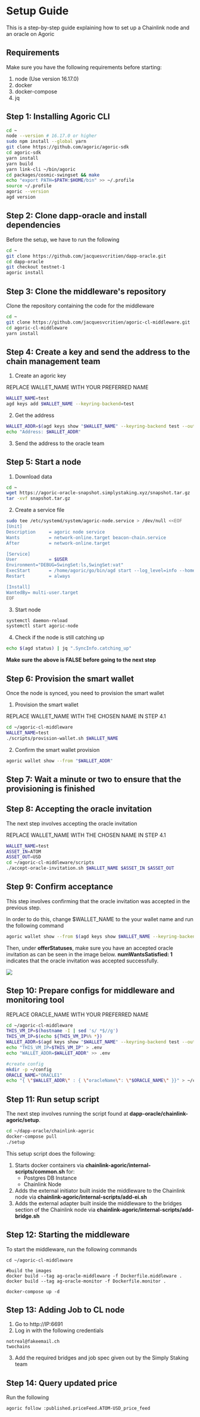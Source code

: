 # Setup Guide

This is a step-by-step guide explaining how to set up a Chainlink node and an oracle on Agoric

## Requirements

Make sure you have the following requirements before starting:
1. node (Use version 16.17.0)
2. docker
3. docker-compose
4. jq

## Step 1: Installing Agoric CLI

``` bash
cd ~
node --version # 16.17.0 or higher
sudo npm install --global yarn
git clone https://github.com/agoric/agoric-sdk
cd agoric-sdk
yarn install
yarn build
yarn link-cli ~/bin/agoric
cd packages/cosmic-swingset && make
echo "export PATH=$PATH:$HOME/bin" >> ~/.profile
source ~/.profile
agoric --version
agd version
```

## Step 2: Clone dapp-oracle and install dependencies

Before the setup, we have to run the following

```bash
cd ~
git clone https://github.com/jacquesvcritien/dapp-oracle.git
cd dapp-oracle
git checkout testnet-1
agoric install
```

## Step 3: Clone the middleware's repository

Clone the repository containing the code for the middleware

```bash
cd ~
git clone https://github.com/jacquesvcritien/agoric-cl-middleware.git
cd agoric-cl-middleware
yarn install
```

## Step 4: Create a key and send the address to the chain management team

1. Create an agoric key

REPLACE WALLET_NAME WITH YOUR PREFERRED NAME

```bash
WALLET_NAME=test
agd keys add $WALLET_NAME --keyring-backend=test
```

2. Get the address

```bash
WALLET_ADDR=$(agd keys show "$WALLET_NAME" --keyring-backend test --output json | jq -r .address)
echo "Address: $WALLET_ADDR"
```

3. Send the address to the oracle team

## Step 5: Start a node

1. Download data

```bash
cd ~
wget https://agoric-oracle-snapshot.simplystaking.xyz/snapshot.tar.gz
tar -xvf snapshot.tar.gz
```

2. Create a service file

```bash
sudo tee /etc/systemd/system/agoric-node.service > /dev/null <<EOF  
[Unit]
Description     = agoric node service
Wants           = network-online.target beacon-chain.service
After           = network-online.target 

[Service]
User            = $USER
Environment="DEBUG=SwingSet:ls,SwingSet:vat"
ExecStart       = /home/agoric/go/bin/agd start --log_level=info --home /home/$USER/agoric-node-home --log_level=warn
Restart         = always

[Install]
WantedBy= multi-user.target
EOF
```

3. Start node

```bash
systemctl daemon-reload
systemctl start agoric-node
```

4. Check if the node is still catching up

```bash
echo $(agd status) | jq ".SyncInfo.catching_up"
```

<b>Make sure the above is FALSE before going to the next step</b>

## Step 6: Provision the smart wallet

Once the node is synced, you need to provision the smart wallet

1. Provision the smart wallet

REPLACE WALLET_NAME WITH THE CHOSEN NAME IN STEP 4.1

```bash
cd ~/agoric-cl-middleware
WALLET_NAME=test
./scripts/provision-wallet.sh $WALLET_NAME
```

2. Confirm the smart wallet provision

```bash
agoric wallet show --from "$WALLET_ADDR"
```
## Step 7: Wait a minute or two to ensure that the provisioning is finished

## Step 8: Accepting the oracle invitation

The next step involves accepting the oracle invitation

REPLACE WALLET_NAME WITH THE CHOSEN NAME IN STEP 4.1

```bash
WALLET_NAME=test
ASSET_IN=ATOM
ASSET_OUT=USD
cd ~/agoric-cl-middleware/scripts
./accept-oracle-invitation.sh $WALLET_NAME $ASSET_IN $ASSET_OUT
```

## Step 9: Confirm acceptance

This step involves confirming that the oracle invitation was accepted in the previous step.

In order to do this, change $WALLET_NAME to the your wallet name and run the following command

```bash
agoric wallet show --from $(agd keys show $WALLET_NAME --keyring-backend test --output json | jq -r .address)
```

Then, under <b>offerStatuses</b>, make sure you have an accepted oracle invitation as can be seen in the image below. <b>numWantsSatisfied: 1</b> indicates that the oracle invitation was accepted successfully.

<img src="images/oracle_inv.png">

## Step 10: Prepare configs for middleware and monitoring tool

REPLACE ORACLE_NAME WITH YOUR PREFERRED NAME

```bash
cd ~/agoric-cl-middleware
THIS_VM_IP=$(hostname -I | sed 's/ *$//g')
THIS_VM_IP=$(echo ${THIS_VM_IP%% *})
WALLET_ADDR=$(agd keys show "$WALLET_NAME" --keyring-backend test --output json | jq -r .address)
echo "THIS_VM_IP=$THIS_VM_IP" > .env
echo "WALLET_ADDR=$WALLET_ADDR" >> .env

#create config
mkdir -p ~/config
ORACLE_NAME="ORACLE1"
echo "{ \"$WALLET_ADDR\" : { \"oracleName\": \"$ORACLE_NAME\" }}" > ~/config/oracles.json
```

## Step 11: Run setup script

The next step involves running the script found at <b>dapp-oracle/chainlink-agoric/setup</b>.

```bash
cd ~/dapp-oracle/chainlink-agoric
docker-compose pull
./setup
```

This setup script does the following:
1. Starts docker containers via <b>chainlink-agoric/internal-scripts/common.sh</b> for:
    - Postgres DB Instance
    - Chainlink Node
2. Adds the external initiator built inside the middleware to the Chainlink node via <b>chainlink-agoric/internal-scripts/add-ei.sh</b>
3. Adds the external adapter built inside the middleware to the bridges section of the Chainlink node via <b>chainlink-agoric/internal-scripts/add-bridge.sh</b>

## Step 12: Starting the middleware

To start the middleware, run the following commands

```
cd ~/agoric-cl-middleware

#build the images
docker build --tag ag-oracle-middleware -f Dockerfile.middleware .
docker build --tag ag-oracle-monitor -f Dockerfile.monitor .

docker-compose up -d
```


## Step 13: Adding Job to CL node


1. Go to http://IP:6691
2. Log in with the following credentials
```
notreal@fakeemail.ch
twochains
```
3. Add the required bridges and job spec given out by the Simply Staking team

## Step 14: Query updated price

Run the following

```bash
agoric follow :published.priceFeed.ATOM-USD_price_feed
```
